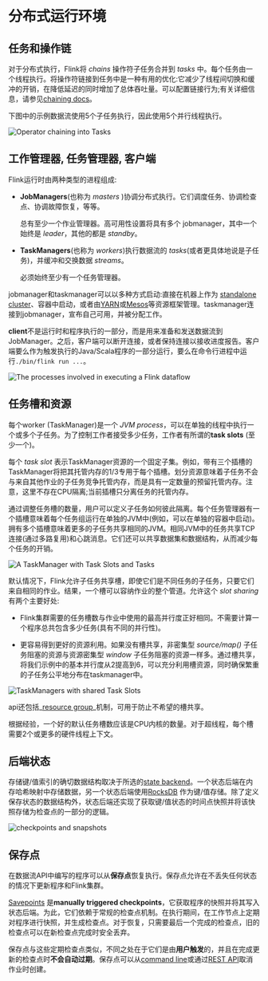 

# 分布式运行环境

## 任务和操作链

对于分布式执行，Flink将 _chains_ 操作符子任务合并到 _tasks_ 中。每个任务由一个线程执行。将操作符链接到任务中是一种有用的优化:它减少了线程间切换和缓冲的开销，在降低延迟的同时增加了总体吞吐量。可以配置链接行为;有关详细信息，请参见[chaining docs](../dev/stream/operators/#task-chaining-and-resource-groups)。

下图中的示例数据流使用5个子任务执行，因此使用5个并行线程执行。

![Operator chaining into Tasks](https://ci.apache.org/projects/flink/flink-docs-release-1.7/fig/tasks_chains.svg)

## 工作管理器, 任务管理器, 客户端

Flink运行时由两种类型的进程组成:

*   **JobManagers**(也称为 _masters_ )协调分布式执行。它们调度任务、协调检查点、协调故障恢复，等等。

    总有至少一个作业管理器。高可用性设置将具有多个 jobmanager，其中一个始终是 _leader_，其他的都是 _standby_。

*   **TaskManagers**(也称为 _workers_)执行数据流的 _tasks_(或者更具体地说是子任务)，并缓冲和交换数据 _streams_。

    必须始终至少有一个任务管理器。

jobmanager和taskmanager可以以多种方式启动:直接在机器上作为 [standalone cluster](../ops/deployment/cluster_setup.html)、容器中启动，或者由[YARN](../ops/deployment/yarn_setup.html)或[Mesos](../ops/deployment/mesos.html)等资源框架管理。taskmanager连接到jobmanager，宣布自己可用，并被分配工作。

**client**不是运行时和程序执行的一部分，而是用来准备和发送数据流到JobManager。之后，客户端可以断开连接，或者保持连接以接收进度报告。客户端要么作为触发执行的Java/Scala程序的一部分运行，要么在命令行进程中运行`./bin/flink run ...`。

![The processes involved in executing a Flink dataflow](https://ci.apache.org/projects/flink/flink-docs-release-1.7/fig/processes.svg)

## 任务槽和资源

每个worker (TaskManager)是一个 _JVM process_，可以在单独的线程中执行一个或多个子任务。为了控制工作者接受多少任务，工作者有所谓的**task slots** (至少一个)。

每个 _task slot_ 表示TaskManager资源的一个固定子集。例如，带有三个插槽的TaskManager将把其托管内存的1/3专用于每个插槽。划分资源意味着子任务不会与来自其他作业的子任务竞争托管内存，而是具有一定数量的预留托管内存。注意，这里不存在CPU隔离;当前插槽只分离任务的托管内存。

通过调整任务槽的数量，用户可以定义子任务如何彼此隔离。每个任务管理器有一个插槽意味着每个任务组运行在单独的JVM中(例如，可以在单独的容器中启动)。拥有多个插槽意味着更多的子任务共享相同的JVM。相同JVM中的任务共享TCP连接(通过多路复用)和心跳消息。它们还可以共享数据集和数据结构，从而减少每个任务的开销。

![A TaskManager with Task Slots and Tasks](https://ci.apache.org/projects/flink/flink-docs-release-1.7/fig/tasks_slots.svg)

默认情况下，Flink允许子任务共享槽，即使它们是不同任务的子任务，只要它们来自相同的作业。结果，一个槽可以容纳作业的整个管道。允许这个 _slot sharing_ 有两个主要好处:

*   Flink集群需要的任务槽数与作业中使用的最高并行度正好相同。不需要计算一个程序总共包含多少任务(具有不同的并行性)。

*   更容易得到更好的资源利用。如果没有槽共享，非密集型 _source/map()_ 子任务阻塞的资源与资源密集型 _window_ 子任务阻塞的资源一样多。通过槽共享，将我们示例中的基本并行度从2提高到6，可以充分利用槽资源，同时确保繁重的子任务公平地分布在taskmanager中。

![TaskManagers with shared Task Slots](https://ci.apache.org/projects/flink/flink-docs-release-1.7/fig/slot_sharing.svg)

api还包括_[resource group](../dev/stream/operators/#task-chaining-and-resource-groups)_机制，可用于防止不希望的槽共享。

根据经验，一个好的默认任务槽数应该是CPU内核的数量。对于超线程，每个槽需要2个或更多的硬件线程上下文。

## 后端状态

存储键/值索引的确切数据结构取决于所选的[state backend](../ops/state/state_backends.html)。一个状态后端在内存哈希映射中存储数据，另一个状态后端使用[RocksDB](http://rocksdb.org) 作为键/值存储。除了定义保存状态的数据结构外，状态后端还实现了获取键/值状态的时间点快照并将该快照存储为检查点的一部分的逻辑。

![checkpoints and snapshots](https://ci.apache.org/projects/flink/flink-docs-release-1.7/fig/checkpoints.svg)

## 保存点

在数据流API中编写的程序可以从**保存点**恢复执行。保存点允许在不丢失任何状态的情况下更新程序和Flink集群。

[Savepoints](../ops/state/savepoints.html) 是**manually triggered checkpoints**，它获取程序的快照并将其写入状态后端。为此，它们依赖于常规的检查点机制。在执行期间，在工作节点上定期对程序进行快照，并生成检查点。对于恢复，只需要最后一个完成的检查点，旧的检查点可以在新检查点完成时安全丢弃。

保存点与这些定期检查点类似，不同之处在于它们是由**用户触发**的，并且在完成更新的检查点时**不会自动过期**。保存点可以从[command line](../ops/cli.html#savepoints)或通过[REST API](../monitoring/rest_api.html#cancel-job-with-savepoint)取消作业时创建。

